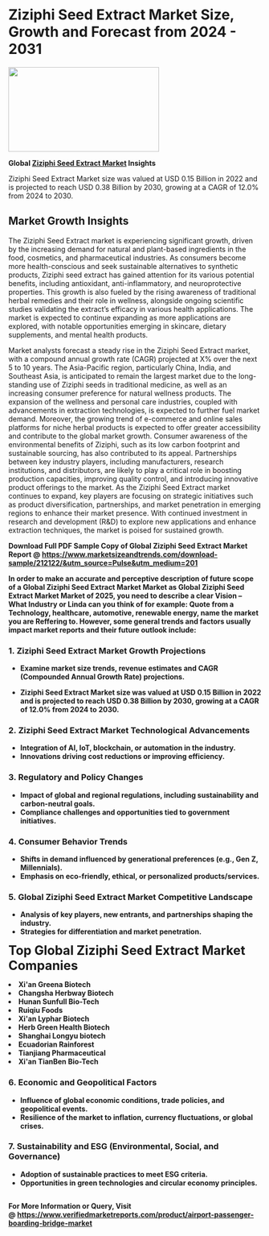 <H1>Ziziphi Seed Extract Market Size, Growth and Forecast from 2024 - 2031</H1><img class="aligncenter size-medium wp-image-584254" src="https://thirdeyenews.in/wp-content/uploads/2024/09/Global-Market-Research-300x168.jpeg" alt="" width="300" height="168" /><p><strong>Global&nbsp;<a href="https://www.marketsizeandtrends.com/download-sample/212122/&amp;utm_source=Pulse&amp;utm_medium=201">Ziziphi Seed Extract Market</a> Insights</strong></p><p>Ziziphi Seed Extract Market size was valued at USD 0.15 Billion in 2022 and is projected to reach USD 0.38 Billion by 2030, growing at a CAGR of 12.0% from 2024 to 2030.</p><p><h2>Market Growth Insights</h2> <p>The Ziziphi Seed Extract market is experiencing significant growth, driven by the increasing demand for natural and plant-based ingredients in the food, cosmetics, and pharmaceutical industries. As consumers become more health-conscious and seek sustainable alternatives to synthetic products, Ziziphi seed extract has gained attention for its various potential benefits, including antioxidant, anti-inflammatory, and neuroprotective properties. This growth is also fueled by the rising awareness of traditional herbal remedies and their role in wellness, alongside ongoing scientific studies validating the extract’s efficacy in various health applications. The market is expected to continue expanding as more applications are explored, with notable opportunities emerging in skincare, dietary supplements, and mental health products. <strong></strong></p> <p>Market analysts forecast a steady rise in the Ziziphi Seed Extract market, with a compound annual growth rate (CAGR) projected at X% over the next 5 to 10 years. The Asia-Pacific region, particularly China, India, and Southeast Asia, is anticipated to remain the largest market due to the long-standing use of Ziziphi seeds in traditional medicine, as well as an increasing consumer preference for natural wellness products. The expansion of the wellness and personal care industries, coupled with advancements in extraction technologies, is expected to further fuel market demand. Moreover, the growing trend of e-commerce and online sales platforms for niche herbal products is expected to offer greater accessibility and contribute to the global market growth. Consumer awareness of the environmental benefits of Ziziphi, such as its low carbon footprint and sustainable sourcing, has also contributed to its appeal. Partnerships between key industry players, including manufacturers, research institutions, and distributors, are likely to play a critical role in boosting production capacities, improving quality control, and introducing innovative product offerings to the market. As the Ziziphi Seed Extract market continues to expand, key players are focusing on strategic initiatives such as product diversification, partnerships, and market penetration in emerging regions to enhance their market presence. With continued investment in research and development (R&D) to explore new applications and enhance extraction techniques, the market is poised for sustained growth. <strong></p><p><span class=""><strong>Download Full PDF Sample Copy of Global Ziziphi Seed Extract Market Report</strong> @ <a href="https://www.marketsizeandtrends.com/download-sample/212122/&amp;utm_source=Pulse&amp;utm_medium=201" target="_blank">https://www.marketsizeandtrends.com/download-sample/212122/&amp;utm_source=Pulse&amp;utm_medium=201</a></span></p><p>In order to make an accurate and perceptive description of future scope of a Global&nbsp;Ziziphi Seed Extract Market Market as Global&nbsp;Ziziphi Seed Extract Market Market of 2025, you need to describe a clear Vision &ndash; What Industry or Linda can you think of for example: Quote from a Technology, healthcare, automotive, renewable energy, name the market you are Reffering to. However, some general trends and factors usually impact market reports and their future outlook include:</p><h3>1.&nbsp;<strong>Ziziphi Seed Extract Market Growth Projections</strong></h3><ul><li>Examine market size trends, revenue estimates and CAGR (Compounded Annual Growth Rate) projections.</li><li><p>Ziziphi Seed Extract Market size was valued at USD 0.15 Billion in 2022 and is projected to reach USD 0.38 Billion by 2030, growing at a CAGR of 12.0% from 2024 to 2030.</p></li></ul><h3>2.&nbsp;<strong>Ziziphi Seed Extract Market Technological Advancements</strong></h3><ul><li>Integration of AI, IoT, blockchain, or automation in the industry.</li><li>Innovations driving cost reductions or improving efficiency.</li></ul><h3>3.&nbsp;<strong>Regulatory and Policy Changes</strong></h3><ul><li>Impact of global and regional regulations, including sustainability and carbon-neutral goals.</li><li>Compliance challenges and opportunities tied to government initiatives.</li></ul><h3>4.&nbsp;<strong>Consumer Behavior Trends</strong></h3><ul><li>Shifts in demand influenced by generational preferences (e.g., Gen Z, Millennials).</li><li>Emphasis on eco-friendly, ethical, or personalized products/services.</li></ul><h3>5.&nbsp;<strong>Global Ziziphi Seed Extract Market Competitive Landscape</strong></h3><ul><li>Analysis of key players, new entrants, and partnerships shaping the industry.</li><li>Strategies for differentiation and market penetration.</li></ul><p data-pm-slice="1 1 []"><span style="color: inherit; font-family: inherit; font-size: 25px;">Top Global Ziziphi Seed Extract Market Companies</span></p><div class="" data-test-id=""><p><li>Xi'an Greena Biotech</li><li> Changsha Herbway Biotech</li><li> Hunan Sunfull Bio-Tech</li><li> Ruiqiu Foods</li><li> Xi'an Lyphar Biotech</li><li> Herb Green Health Biotech</li><li> Shanghai Longyu biotech</li><li> Ecuadorian Rainforest</li><li> Tianjiang Pharmaceutical</li><li> Xi'an TianBen Bio-Tech</li></p></div><h3>6.&nbsp;<strong>Economic and Geopolitical Factors</strong></h3><ul><li>Influence of global economic conditions, trade policies, and geopolitical events.</li><li>Resilience of the market to inflation, currency fluctuations, or global crises.</li></ul><h3>7.&nbsp;<strong>Sustainability and ESG (Environmental, Social, and Governance)</strong></h3><ul><li>Adoption of sustainable practices to meet ESG criteria.</li><li>Opportunities in green technologies and circular economy principles.</li></ul><h2><strong style="font-size: 14px;">For More Information or Query, Visit @&nbsp;</strong><a style="background-color: #ffffff; font-size: 14px;" href="https://www.marketsizeandtrends.com/report/ziziphi-seed-extract-market/" target="_blank">https://www.verifiedmarketreports.com/product/airport-passenger-boarding-bridge-market</a></h2>
